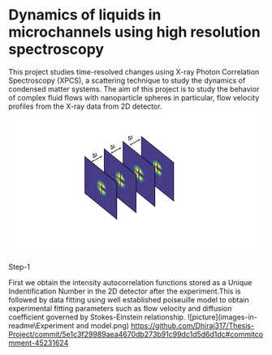 # Dynamics of liquids in microchannels using high resolution spectroscopy
This project studies time-resolved changes using X-ray Photon Correlation Spectroscopy (XPCS), a scattering technique to study the dynamics of condensed matter systems. The aim of this project is to study the behavior of complex fluid flows with nanoparticle spheres in particular, flow velocity profiles from the X-ray data from 2D detector.
![picture](xpcs.png)

Step-1

First we obtain the intensity autocorrelation functions stored as a Unique Indentification Number in the 2D detector after the experiment.This is followed by data fitting using well established poiseuille model to obtain experimental fitting parameters such as flow velocity and diffusion coefficient governed by Stokes-Einstein relationship.
![picture](images-in-readme\Experiment and model.png)
https://github.com/Dhiraj317/Thesis-Project/commit/5e1c3f29989aea4670db273b91c99dc1d5d6d1dc#commitcomment-45231624
